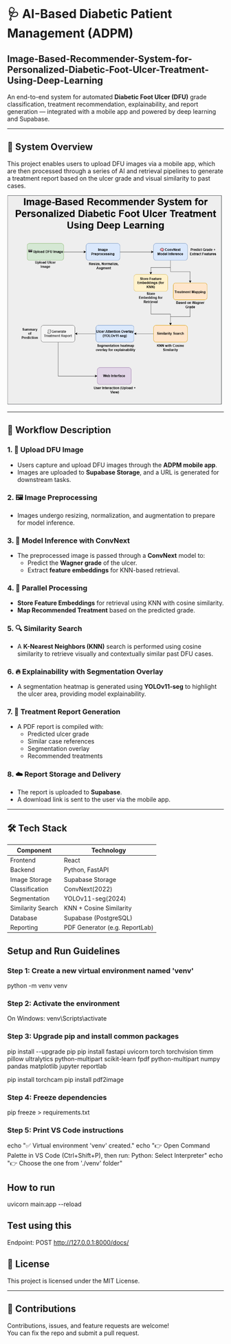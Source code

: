 # 🩺 AI-Based Diabetic Patient Management (ADPM)
## Image-Based-Recommender-System-for-Personalized-Diabetic-Foot-Ulcer-Treatment-Using-Deep-Learning
An end-to-end system for automated **Diabetic Foot Ulcer (DFU)** grade classification, treatment recommendation, explainability, and report generation — integrated with a mobile app and powered by deep learning and Supabase.

---

## 📌 System Overview

This project enables users to upload DFU images via a mobile app, which are then processed through a series of AI and retrieval pipelines to generate a treatment report based on the ulcer grade and visual similarity to past cases.

![System Architecture](DFU_Treatment_Recommendation_Pipeline_Using_YOLOv11_Segmentation_and_ConvNeXt-Based_Case_Retrieval.png)

---

## 🧠 Workflow Description

### 1. 📲 Upload DFU Image
- Users capture and upload DFU images through the **ADPM mobile app**.
- Images are uploaded to **Supabase Storage**, and a URL is generated for downstream tasks.

### 2. 🖼️ Image Preprocessing
- Images undergo resizing, normalization, and augmentation to prepare for model inference.

### 3. 🧠 Model Inference with ConvNext
- The preprocessed image is passed through a **ConvNext** model to:
  - Predict the **Wagner grade** of the ulcer.
  - Extract **feature embeddings** for KNN-based retrieval.

### 4. 🔁 Parallel Processing
- **Store Feature Embeddings** for retrieval using KNN with cosine similarity.
- **Map Recommended Treatment** based on the predicted grade.

### 5. 🔍 Similarity Search
- A **K-Nearest Neighbors (KNN)** search is performed using cosine similarity to retrieve visually and contextually similar past DFU cases.

### 6. 🔥 Explainability with Segmentation Overlay
- A segmentation heatmap is generated using **YOLOv11-seg** to highlight the ulcer area, providing model explainability.

### 7. 📝 Treatment Report Generation
- A PDF report is compiled with:
  - Predicted ulcer grade
  - Similar case references
  - Segmentation overlay
  - Recommended treatments

### 8. ☁️ Report Storage and Delivery
- The report is uploaded to **Supabase**.
- A download link is sent to the user via the mobile app.

---

## 🛠️ Tech Stack

| Component         | Technology           |
|------------------|----------------------|
| Frontend         | React                |
| Backend          | Python, FastAPI      |
| Image Storage    | Supabase Storage     |
| Classification   | ConvNext(2022)       |
| Segmentation     | YOLOv11-seg(2024)    |
| Similarity Search| KNN + Cosine Similarity |
| Database         | Supabase (PostgreSQL)|
| Reporting        | PDF Generator (e.g. ReportLab) |

## Setup and Run Guidelines
### Step 1: Create a new virtual environment named 'venv'
python -m venv venv

### Step 2: Activate the environment
 On Windows:
 venv\Scripts\activate

### Step 3: Upgrade pip and install common packages
pip install --upgrade pip
pip install fastapi uvicorn torch torchvision timm pillow ultralytics python-multipart scikit-learn fpdf python-multipart numpy pandas matplotlib jupyter reportlab

pip install torchcam
pip install pdf2image
### Step 4: Freeze dependencies
pip freeze > requirements.txt

### Step 5: Print VS Code instructions
echo "✅ Virtual environment 'venv' created."
echo "👉 Open Command Palette in VS Code (Ctrl+Shift+P), then run: Python: Select Interpreter"
echo "👉 Choose the one from './venv' folder"

## How to run
uvicorn main:app --reload

## Test using this
Endpoint: POST http://127.0.0.1:8000/docs/


## 📄 License

This project is licensed under the MIT License.

---

## 🤝 Contributions

Contributions, issues, and feature requests are welcome!  
You can fix the repo and submit a pull request.

